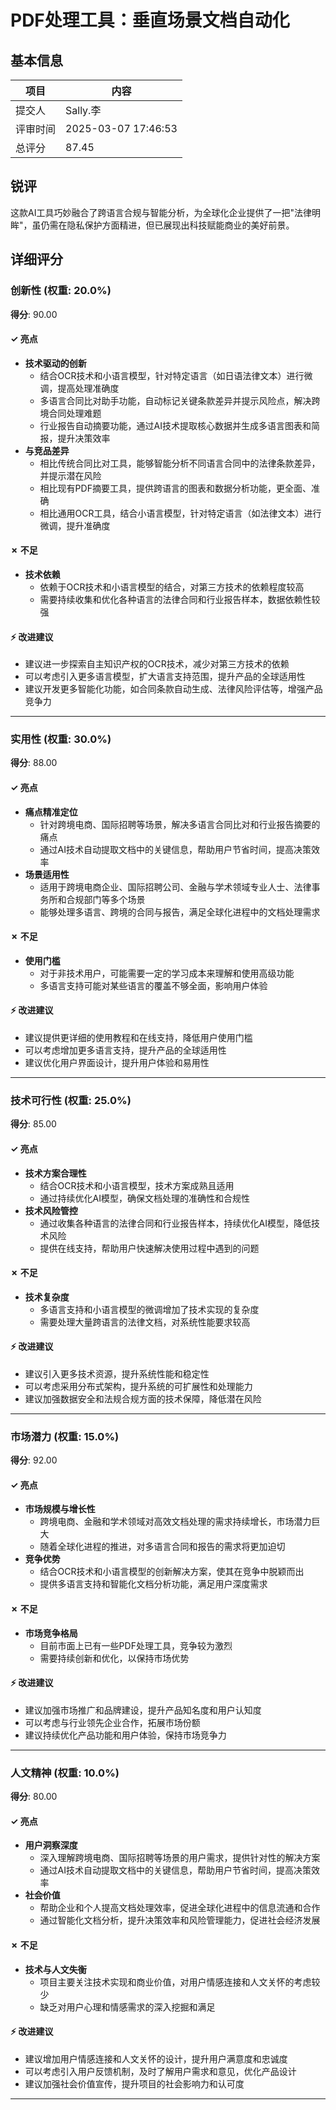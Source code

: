 # PDF处理工具：垂直场景文档自动化

## 基本信息

| 项目 | 内容 |
|------|------|
| 提交人 | Sally.李 |
| 评审时间 | 2025-03-07 17:46:53 |
| 总评分 | 87.45 |

## 锐评

这款AI工具巧妙融合了跨语言合规与智能分析，为全球化企业提供了一把"法律明眸"，虽仍需在隐私保护方面精进，但已展现出科技赋能商业的美好前景。

## 详细评分

### 创新性 (权重: 20.0%)

**得分**: 90.00

#### ✓ 亮点

* **技术驱动的创新**
  * 结合OCR技术和小语言模型，针对特定语言（如日语法律文本）进行微调，提高处理准确度
  * 多语言合同比对助手功能，自动标记关键条款差异并提示风险点，解决跨境合同处理难题
  * 行业报告自动摘要功能，通过AI技术提取核心数据并生成多语言图表和简报，提升决策效率
* **与竞品差异**
  * 相比传统合同比对工具，能够智能分析不同语言合同中的法律条款差异，并提示潜在风险
  * 相比现有PDF摘要工具，提供跨语言的图表和数据分析功能，更全面、准确
  * 相比通用OCR工具，结合小语言模型，针对特定语言（如法律文本）进行微调，提升准确度

#### ✗ 不足

* **技术依赖**
  * 依赖于OCR技术和小语言模型的结合，对第三方技术的依赖程度较高
  * 需要持续收集和优化各种语言的法律合同和行业报告样本，数据依赖性较强

#### ⚡ 改进建议

* 建议进一步探索自主知识产权的OCR技术，减少对第三方技术的依赖
* 可以考虑引入更多语言模型，扩大语言支持范围，提升产品的全球适用性
* 建议开发更多智能化功能，如合同条款自动生成、法律风险评估等，增强产品竞争力

---

### 实用性 (权重: 30.0%)

**得分**: 88.00

#### ✓ 亮点

* **痛点精准定位**
  * 针对跨境电商、国际招聘等场景，解决多语言合同比对和行业报告摘要的痛点
  * 通过AI技术自动提取文档中的关键信息，帮助用户节省时间，提高决策效率
* **场景适用性**
  * 适用于跨境电商企业、国际招聘公司、金融与学术领域专业人士、法律事务所和合规部门等多个场景
  * 能够处理多语言、跨境的合同与报告，满足全球化进程中的文档处理需求

#### ✗ 不足

* **使用门槛**
  * 对于非技术用户，可能需要一定的学习成本来理解和使用高级功能
  * 多语言支持可能对某些语言的覆盖不够全面，影响用户体验

#### ⚡ 改进建议

* 建议提供更详细的使用教程和在线支持，降低用户使用门槛
* 可以考虑增加更多语言支持，提升产品的全球适用性
* 建议优化用户界面设计，提升用户体验和易用性

---

### 技术可行性 (权重: 25.0%)

**得分**: 85.00

#### ✓ 亮点

* **技术方案合理性**
  * 结合OCR技术和小语言模型，技术方案成熟且适用
  * 通过持续优化AI模型，确保文档处理的准确性和合规性
* **技术风险管控**
  * 通过收集各种语言的法律合同和行业报告样本，持续优化AI模型，降低技术风险
  * 提供在线支持，帮助用户快速解决使用过程中遇到的问题

#### ✗ 不足

* **技术复杂度**
  * 多语言支持和小语言模型的微调增加了技术实现的复杂度
  * 需要处理大量跨语言的法律文档，对系统性能要求较高

#### ⚡ 改进建议

* 建议引入更多技术资源，提升系统性能和稳定性
* 可以考虑采用分布式架构，提升系统的可扩展性和处理能力
* 建议加强数据安全和法规合规方面的技术保障，降低潜在风险

---

### 市场潜力 (权重: 15.0%)

**得分**: 92.00

#### ✓ 亮点

* **市场规模与增长性**
  * 跨境电商、金融和学术领域对高效文档处理的需求持续增长，市场潜力巨大
  * 随着全球化进程的推进，对多语言合同和报告的需求将更加迫切
* **竞争优势**
  * 结合OCR技术和小语言模型的创新解决方案，使其在竞争中脱颖而出
  * 提供多语言支持和智能化文档分析功能，满足用户深度需求

#### ✗ 不足

* **市场竞争格局**
  * 目前市面上已有一些PDF处理工具，竞争较为激烈
  * 需要持续创新和优化，以保持市场优势

#### ⚡ 改进建议

* 建议加强市场推广和品牌建设，提升产品知名度和用户认知度
* 可以考虑与行业领先企业合作，拓展市场份额
* 建议持续优化产品功能和用户体验，保持市场竞争力

---

### 人文精神 (权重: 10.0%)

**得分**: 80.00

#### ✓ 亮点

* **用户洞察深度**
  * 深入理解跨境电商、国际招聘等场景的用户需求，提供针对性的解决方案
  * 通过AI技术自动提取文档中的关键信息，帮助用户节省时间，提高决策效率
* **社会价值**
  * 帮助企业和个人提高文档处理效率，促进全球化进程中的信息流通和合作
  * 通过智能化文档分析，提升决策效率和风险管理能力，促进社会经济发展

#### ✗ 不足

* **技术与人文失衡**
  * 项目主要关注技术实现和商业价值，对用户情感连接和人文关怀的考虑较少
  * 缺乏对用户心理和情感需求的深入挖掘和满足

#### ⚡ 改进建议

* 建议增加用户情感连接和人文关怀的设计，提升用户满意度和忠诚度
* 可以考虑引入用户反馈机制，及时了解用户需求和意见，优化产品设计
* 建议加强社会价值宣传，提升项目的社会影响力和认可度

---

